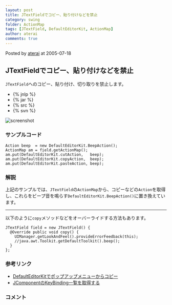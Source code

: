 ```yaml
---
layout: post
title: JTextFieldでコピー、貼り付けなどを禁止
category: swing
folder: ActionMap
tags: [JTextField, DefaultEditorKit, ActionMap]
author: aterai
comments: true
---
```


Posted by [aterai](http://terai.xrea.jp/aterai.html) at 2005-07-18

## JTextFieldでコピー、貼り付けなどを禁止
`JTextField`へのコピー、貼り付け、切り取りを禁止します。

- {% jnlp %}
- {% jar %}
- {% src %}
- {% svn %}

<!-- dummy comment line for breaking list -->

![screenshot](https://lh6.googleusercontent.com/_9Z4BYR88imo/TQTHX8kSixI/AAAAAAAAARE/cRSBUI5TJWo/s800/ActionMap.png)

### サンプルコード
<pre class="prettyprint"><code>Action beep  = new DefaultEditorKit.BeepAction();
ActionMap am = field.getActionMap();
am.put(DefaultEditorKit.cutAction,   beep);
am.put(DefaultEditorKit.copyAction,  beep);
am.put(DefaultEditorKit.pasteAction, beep);
</code></pre>

### 解説
上記のサンプルでは、`JTextField`の`ActionMap`から、コピーなどの`Action`を取得し、これらをビープ音を鳴らす`DefaultEditorKit.BeepAction()`に置き換えています。

- - - -
以下のように`copy`メソッドなどをオーバーライドする方法もあります。

<pre class="prettyprint"><code>JTextField field = new JTextField() {
  @Override public void copy() {
    UIManager.getLookAndFeel().provideErrorFeedback(this);
    //java.awt.Toolkit.getDefaultToolkit().beep();
  }
};
</code></pre>

### 参考リンク
- [DefaultEditorKitでポップアップメニューからコピー](http://terai.xrea.jp/Swing/DefaultEditorKit.html)
- [JComponentのKeyBinding一覧を取得する](http://terai.xrea.jp/Swing/KeyBinding.html)

<!-- dummy comment line for breaking list -->

### コメント
